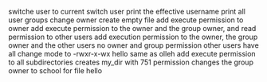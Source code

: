 switche user to current
switch user
print the effective username
print all user groups
change owner
create empty file
add execute permission to owner
add execute permission to the owner and the group owner, and read permission to other users
add execution permission to the owner, the group owner and the other users
no owner and group permission other users have all
change mode to -rwxr-x-wx
hello same as olleh
add execute permission to all subdirectories
creates my_dir with 751 permission
changes the group owner to school for file hello

